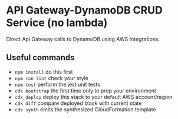 # API Gateway-DynamoDB CRUD Service (no lambda)

Direct Api Gateway calls to DynamoDB using AWS Integrations.

## Useful commands

- `npm install` do this first
- `npm run lint` check your style
- `npm test` perform the jest unit tests
- `cdk bootstrap` the first time only to prep your environment
- `cdk deploy` deploy this stack to your default AWS account/region
- `cdk diff` compare deployed stack with current state
- `cdk synth` emits the synthesized CloudFormation template
